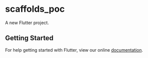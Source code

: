 # scaffolds_poc

A new Flutter project.

## Getting Started

For help getting started with Flutter, view our online
[documentation](https://flutter.io/).
